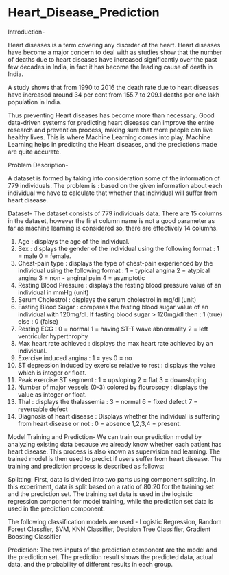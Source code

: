 # Heart_Disease_Prediction
Introduction-

Heart diseases is a term covering any disorder of the heart. Heart diseases have become a major concern to deal with as studies show that the number of deaths due to heart diseases have increased significantly over the past few decades in India, in fact it has become the leading cause of death in India.

A study shows that from 1990 to 2016 the death rate due to heart diseases have increased around 34 per cent from 155.7 to 209.1 deaths per one lakh population in India.

Thus preventing Heart diseases has become more than necessary. Good data-driven systems for predicting heart diseases can improve the entire research and prevention process, making sure that more people can live healthy lives. This is where Machine Learning comes into play. Machine Learning helps in predicting the Heart diseases, and the predictions made are quite accurate.

Problem Description-

A dataset is formed by taking into consideration some of the information of 779 individuals. The problem is : based on the given information about each individual we have to calculate that whether that individual will suffer from heart disease.

Dataset-
The dataset consists of 779 individuals data. There are 15 columns in the dataset, however the first column name is not a good parameter as far as machine learning is considered so, there are effectively 14 columns.

   1. Age : displays the age of the individual.
   2. Sex : displays the gender of the individual using the following format : 1 = male 0 = female.
   3. Chest-pain type : displays the type of chest-pain experienced by the individual using the following format : 1 = typical angina 2 = atypical angina 3 = non - anginal pain 4 = asymptotic
   4. Resting Blood Pressure : displays the resting blood pressure value of an individual in mmHg (unit)
   5. Serum Cholestrol : displays the serum cholestrol in mg/dl (unit)
   6. Fasting Blood Sugar : compares the fasting blood sugar value of an individual with 120mg/dl. If fasting blood sugar > 120mg/dl then : 1 (true) else : 0 (false)
   7. Resting ECG : 0 = normal 1 = having ST-T wave abnormality 2 = left ventricular hyperthrophy
   8. Max heart rate achieved : displays the max heart rate achieved by an individual.
   9. Exercise induced angina : 1 = yes 0 = no
   10. ST depression induced by exercise relative to rest : displays the value which is integer or float.
   11. Peak exercise ST segment : 1 = upsloping 2 = flat 3 = downsloping
   12. Number of major vessels (0-3) colored by flourosopy : displays the value as integer or float.
   13. Thal : displays the thalassemia : 3 = normal 6 = fixed defect 7 = reversable defect
   14. Diagnosis of heart disease : Displays whether the individual is suffering from heart disease or not : 0 = absence 1,2,3,4 = present.

Model Training and Prediction-
We can train our prediction model by analyzing existing data because we already know whether each patient has heart disease. This process is also known as supervision and learning. The trained model is then used to predict if users suffer from heart disease. The training and prediction process is described as follows:

Splitting:
First, data is divided into two parts using component splitting. In this experiment, data is split based on a ratio of 80:20 for the training set and the prediction set. The training set data is used in the logistic regression component for model training, while the prediction set data is used in the prediction component.

The following classification models are used - Logistic Regression, Random Forest Classfier, SVM, KNN Classifier, Decision Tree Classifier, Gradient Boosting Classifier

Prediction:
The two inputs of the prediction component are the model and the prediction set. The prediction result shows the predicted data, actual data, and the probability of different results in each group.
